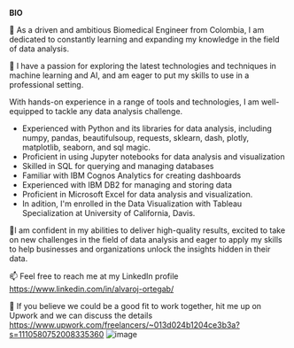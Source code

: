 **BIO**

👋 As a driven and ambitious Biomedical Engineer from Colombia, I am dedicated to constantly learning and expanding my knowledge in the field of data analysis. 

👀 I have a passion for exploring the latest technologies and techniques in machine learning and AI, and am eager to put my skills to use in a professional setting.

With hands-on experience in a range of tools and technologies, I am well-equipped to tackle any data analysis challenge.

- Experienced with Python and its libraries for data analysis, including numpy, pandas, beautifulsoup, requests, sklearn, dash, plotly, matplotlib, seaborn, and sql magic.
- Proficient in using Jupyter notebooks for data analysis and visualization
- Skilled in SQL for querying and managing databases
- Familiar with IBM Cognos Analytics for creating dashboards
- Experienced with IBM DB2 for managing and storing data
- Proficient in Microsoft Excel for data analysis and visualization.
- In adition, I'm enrolled in the Data Visualization with Tableau Specialization at University of California, Davis.

💞️I am confident in my abilities to deliver high-quality results, excited to take on new challenges in the field of data analysis and eager to apply my skills to help businesses and organizations unlock the insights hidden in their data.

📫 Feel free to reach me at my LinkedIn profile https://www.linkedin.com/in/alvaroj-ortegab/

🤝 If you believe we could be a good fit to work together, hit me up on Upwork and we can discuss the details https://www.upwork.com/freelancers/~013d024b1204ce3b3a?s=1110580752008335360
![image](https://user-images.githubusercontent.com/102632925/235557018-8c2f3e9c-2a5d-4ca8-b626-8c0235b05cba.png)

